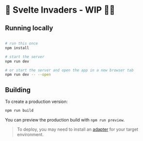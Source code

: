 # 👾 Svelte Invaders - WIP 👩‍💻


## Running locally

```bash

# run this once
npm install

# start the server
npm run dev

# or start the server and open the app in a new browser tab
npm run dev -- --open
```

## Building

To create a production version:

```bash
npm run build
```

You can preview the production build with `npm run preview`.

> To deploy, you may need to install an [adapter](https://kit.svelte.dev/docs/adapters) for your target environment.
